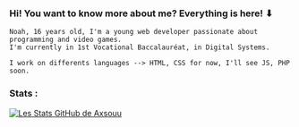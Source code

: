 ### Hi! You want to know more about me? Everything is here! ⬇

```
Noah, 16 years old, I'm a young web developer passionate about programming and video games. 
I'm currently in 1st Vocational Baccalauréat, in Digital Systems.

I work on differents languages --> HTML, CSS for now, I'll see JS, PHP soon.
```

### Stats :
[![Les Stats GitHub de Axsouu](https://github-readme-stats.vercel.app/api?username=Axsouu?theme=THEME_DARK)](https://github.com/Axsouu/github-readme-stats)
